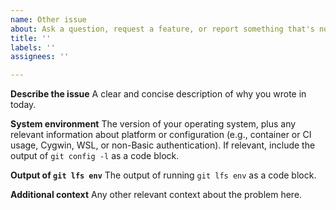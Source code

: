 ```yaml
---
name: Other issue
about: Ask a question, request a feature, or report something that's not a bug
title: ''
labels: ''
assignees: ''

---
```


**Describe the issue**
A clear and concise description of why you wrote in today.

**System environment**
The version of your operating system, plus any relevant information about platform or configuration (e.g., container or CI usage, Cygwin, WSL, or non-Basic authentication).  If relevant, include the output of `git config -l` as a code block.

**Output of `git lfs env`**
The output of running `git lfs env` as a code block.

**Additional context**
Any other relevant context about the problem here.

<!--
Please note: if you're receiving a message from the server side (including a
`batch response` message), it's probably best to contact your Git hosting
provider about the problem.  Also, this repository is for the Git LFS client
only; problems with GitHub's server-side LFS support should be reported to them
as described in the `CONTRIBUTING.md` file.
-->
